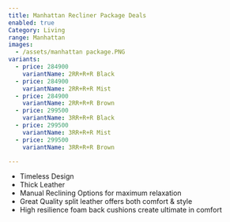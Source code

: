 ```yaml
---
title: Manhattan Recliner Package Deals
enabled: true
Category: Living
range: Manhattan
images:
  - /assets/manhattan package.PNG
variants:
  - price: 284900
    variantName: 2RR+R+R Black
  - price: 284900
    variantName: 2RR+R+R Mist
  - price: 284900
    variantName: 2RR+R+R Brown
  - price: 299500
    variantName: 3RR+R+R Black
  - price: 299500
    variantName: 3RR+R+R Mist
  - price: 299500
    variantName: 3RR+R+R Brown

---
```

* Timeless Design
* Thick Leather
* Manual Reclining Options for maximum relaxation
* Great Quality split leather offers both comfort & style
* High resilience foam back cushions create ultimate in comfort